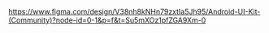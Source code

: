 https://www.figma.com/design/V38nh8kNHn79zxtIa5Jh95/Android-UI-Kit-(Community)?node-id=0-1&p=f&t=Su5mXOz1pfZGA9Xm-0
